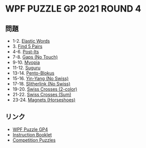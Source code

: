 # WPF PUZZLE GP 2021 ROUND 4

## 問題
- 1-2. [Elastic Words](../puzzle/elasticwords.md)
- 3\. [Find 5 Pairs](../puzzle/find5pairs.md)
- 4-6. [Post-Its](../puzzle/postits.md)
- 7-8. [Gaps (No Touch)](../puzzle/gaps_notouch.md)
- 9-10. [Myopia](../puzzle/myopia.md)
- 11-12. [Suguru](../puzzle/suguru.md)
- 13-14. [Pento-Blokus](../puzzle/pentoblokus.md)
- 15-16. [Yin-Yang (No Swiss)](../puzzle/yinyang_noswiss.md)
- 17-18. [Slitherlink (No Swiss)](../puzzle/slitherlink_noswiss.md)
- 19-20. [Swiss Crosses (2-color)](../puzzle/swisscrosses2color.md)
- 21-22. [Swiss Crosses (Sum)](../puzzle/swisscrossessum.md)
- 23-24. [Magnets (Horseshoes)](../puzzle/magnets_horseshoes.md)

## リンク
- [WPF Puzzle GP4](https://gp.worldpuzzle.org/content/wpf-puzzle-gp4-6)
- [Instruction Booklet](https://gp.worldpuzzle.org/content/instruction-booklet-120)
- [Competition Puzzles](https://gp.worldpuzzle.org/content/competition-puzzles-85)
